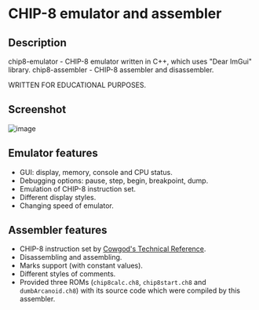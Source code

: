 # CHIP-8 emulator and assembler 

## Description
chip8-emulator - CHIP-8 emulator written in C++, which uses "Dear ImGui" library.
chip8-assembler - CHIP-8 assembler and disassembler.
  
WRITTEN FOR EDUCATIONAL PURPOSES.
## Screenshot
![image](https://user-images.githubusercontent.com/13097618/169660654-0fae5418-5f58-425a-9de1-54cefcd3a37f.png)
## Emulator features
- GUI: display, memory, console and CPU status.
- Debugging options: pause, step, begin, breakpoint, dump.
- Emulation of CHIP-8 instruction set.
- Different display styles.
- Changing speed of emulator.
## Assembler features
- CHIP-8 instruction set by [Cowgod's Technical Reference](http://devernay.free.fr/hacks/chip8/C8TECH10.HTM).
- Disassembling and assembling.
- Marks support (with constant values).
- Different styles of comments.
- Provided three ROMs (`chip8calc.ch8`, `chip8start.ch8` and `dumbArcanoid.ch8`) with its source code which were compiled by this assembler.
